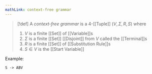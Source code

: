 ```yaml
---
mathLink: context-free grammar
---
```

>[!def]
>A *context-free grammar* is a $4$-[[Tuple]] $(V,\Sigma,R,S)$ where 
>1. $V$ is a finite [[Set]] of [[Variable]]s
>2. $\Sigma$ is a finite [[Set]] [[Disjoint]] from $V$ called the [[Terminal]]s
>3. $R$ is a finite [[Set]] of [[Substitution Rule]]s
>4. $S\in V$ is the [[Start Variable]]


Example: 
```
S -> ABV
```
